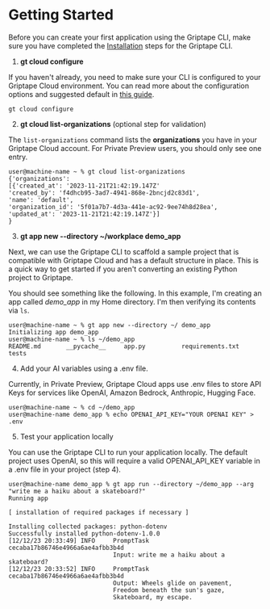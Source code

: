 # Getting Started 

Before you can create your first application using the Griptape CLI, make sure you have completed the [Installation](../cli/index.md) steps for the Griptape CLI. 

1. __gt cloud configure__

If you haven't already, you need to make sure your CLI is configured to your Griptape Cloud environment. You can read more about the configuration options and suggested default in [this guide](../cli/configure.md). 

```shell
gt cloud configure
```

2. __gt cloud list-organizations__ (optional step for validation)

The `list-organizations` command lists the __organizations__ you have in your Griptape Cloud account. For Private Preview users, you should only see one entry. 
```shell
user@machine-name ~ % gt cloud list-organizations
{'organizations': 
[{'created_at': '2023-11-21T21:42:19.147Z'
'created_by': 'f4dhcb95-3ad7-4941-868e-2bncjd2c83d1', 
'name': 'default', 
'organization_id': '5f01a7b7-4d3a-441e-ac92-9ee74h8d28ea', 
'updated_at': '2023-11-21T21:42:19.147Z'}]
}
```

3. __gt app new --directory ~/workplace demo_app__

Next, we can use the Griptape CLI to scaffold a sample project that is compatible with Griptape Cloud and has a default structure in place. This is a quick way to get started if you aren't converting an existing Python project to Griptape.

You should see something like the following. In this example, I'm creating an app called _demo_app_ in my Home directory. I'm then verifying its contents via `ls`. 

```shell
user@machine-name ~ % gt app new --directory ~/ demo_app
Initializing app demo_app
user@machine-name ~ % ls ~/demo_app
README.md		__pycache__		app.py			requirements.txt	tests
```

4. Add your AI variables using a .env file. 

Currently, in Private Preview, Griptape Cloud apps use .env files to store API Keys for services like OpenAI, Amazon Bedrock, Anthropic, Hugging Face.

```shell
user@machine-name ~ % cd ~/demo_app
user@machine-name demo_app % echo OPENAI_API_KEY="YOUR OPENAI KEY" > .env
``` 

5. Test your application locally

You can use the Griptape CLI to run your application locally. The default project uses OpenAI, so this will require a valid OPENAI_API_KEY variable in a .env file in your project (step 4). 

```
user@machine-name demo_app % gt app run --directory ~/demo_app --arg "write me a haiku about a skateboard?"
Running app

[ installation of required packages if necessary ]

Installing collected packages: python-dotenv
Successfully installed python-dotenv-1.0.0
[12/12/23 20:33:49] INFO     PromptTask cecaba17b86746e4966a6ae4afbb3b4d
                             Input: write me a haiku about a skateboard?
[12/12/23 20:33:52] INFO     PromptTask cecaba17b86746e4966a6ae4afbb3b4d
                             Output: Wheels glide on pavement,
                             Freedom beneath the sun's gaze,
                             Skateboard, my escape.
```
